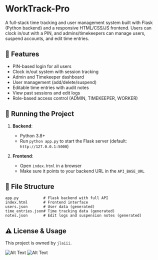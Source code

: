 # WorkTrack-Pro

A full-stack time tracking and user management system built with Flask (Python backend) and a responsive HTML/CSS/JS frontend. Users can clock in/out with a PIN, and admins/timekeepers can manage users, suspend accounts, and edit time entries.

## 🔧 Features

- PIN-based login for all users
- Clock in/out system with session tracking
- Admin and Timekeeper dashboard
- User management (add/delete/suspend)
- Editable time entries with audit notes
- View past sessions and edit logs
- Role-based access control (ADMIN, TIMEKEEPER, WORKER)

## 🚀 Running the Project

1. **Backend**:
   - Python 3.8+
   - Run `python app.py` to start the Flask server (default: `http://127.0.0.1:5000`)

2. **Frontend**:
   - Open `index.html` in a browser
   - Make sure it points to your backend URL in the `API_BASE_URL`

## 📁 File Structure

```
app.py           # Flask backend with full API
index.html       # Frontend interface
users.json       # User data (generated)
time_entries.json# Time tracking data (generated)
notes.json       # Edit logs and suspension notes (generated)
```

## ⚠️ License & Usage

This project is owned by `jlaiii`.

![Alt Text](https://i.imgur.com/T3g8Ize.gif)
![Alt Text](https://i.imgur.com/hFAg9zd.gif)
